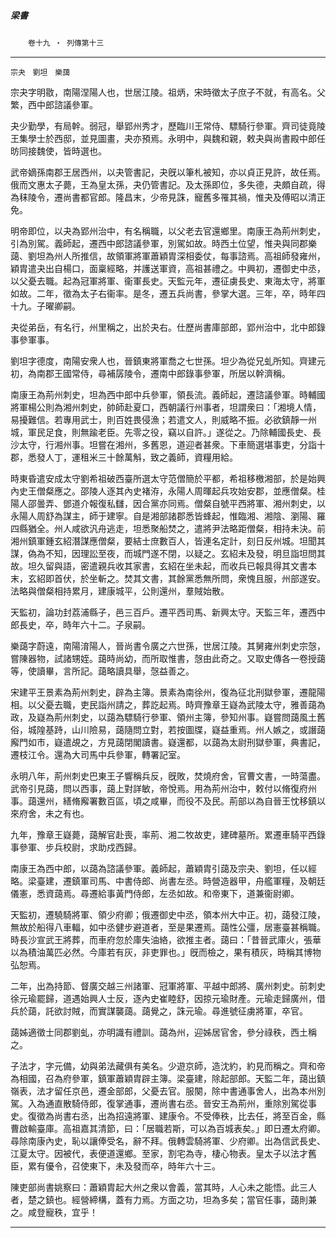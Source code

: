 

##### 梁書
　　`卷十九 ‧ 列傳第十三`

* * *

`宗夬　劉坦　樂藹`

宗夬字明敭，南陽涅陽人也，世居江陵。祖炳，宋時徵太子庶子不就，有高名。父繁，西中郎諮議參軍。

夬少勤學，有局幹。弱冠，舉郢州秀才，歷臨川王常侍、驃騎行參軍。齊司徒竟陵王集學士於西邸，並見圖畫，夬亦預焉。永明中，與魏和親，敕夬與尚書殿中郎任昉同接魏使，皆時選也。

武帝嫡孫南郡王居西州，以夬管書記，夬旣以筆札被知，亦以貞正見許，故任焉。俄而文惠太子薨，王為皇太孫，夬仍管書記。及太孫即位，多失德，夬頗自疏，得為秣陵令，遷尚書都官郎。隆昌末，少帝見誅，寵舊多罹其禍，惟夬及傅昭以清正免。

明帝即位，以夬為郢州治中，有名稱職，以父老去官還鄉里。南康王為荊州刺史，引為別駕。義師起，遷西中郎諮議參軍，別駕如故。時西土位望，惟夬與同郡樂藹、劉坦為州人所推信，故領軍將軍蕭穎胄深相委仗，每事諮焉。高祖師發雍州，穎胄遣夬出自楊口，面稟經略，并護送軍資，高祖甚禮之。中興初，遷御史中丞，以父憂去職。起為冠軍將軍、衞軍長史。天監元年，遷征虜長史、東海太守，將軍如故。二年，徵為太子右衞率。是冬，遷五兵尚書，參掌大選。三年，卒，時年四十九。子曜卿嗣。

夬從弟岳，有名行，州里稱之，出於夬右。仕歷尚書庫部郎，郢州治中，北中郎錄事參軍事。

劉坦字德度，南陽安衆人也，晉鎮東將軍喬之七世孫。坦少為從兄虬所知。齊建元初，為南郡王國常侍，尋補孱陵令，遷南中郎錄事參軍，所居以幹濟稱。

南康王為荊州刺史，坦為西中郎中兵參軍，領長流。義師起，遷諮議參軍。時輔國將軍楊公則為湘州刺史，帥師赴夏口，西朝議行州事者，坦謂衆曰：「湘境人情，易擾難信。若專用武士，則百姓畏侵漁；若遣文人，則威略不振。必欲鎮靜一州城，軍民足食，則無踰老臣。先零之役，竊以自許。」遂從之。乃除輔國長史、長沙太守，行湘州事。坦嘗在湘州，多舊恩，道迎者甚衆。下車簡選堪事吏，分詣十郡，悉發人丁，運租米三十餘萬斛，致之義師，資糧用給。

時東昏遣安成太守劉希祖破西臺所選太守范僧簡於平都，希祖移檄湘部，於是始興內史王僧粲應之。邵陵人逐其內史褚洊，永陽人周暉起兵攻始安郡，並應僧粲。桂陽人邵曇弄、鄧道介報復私讎，因合黨亦同焉。僧粲自號平西將軍、湘州刺史，以永陽人周舒為謀主，師于建寧。自是湘部諸郡悉皆蜂起，惟臨湘、湘陰、瀏陽、羅四縣猶全。州人咸欲汎舟逃走，坦悉聚船焚之，遣將尹法略距僧粲，相持未決。前湘州鎮軍鍾玄紹潛謀應僧粲，要結士庶數百人，皆連名定計，刻日反州城。坦聞其謀，偽為不知，因理訟至夜，而城門遂不閉，以疑之。玄紹未及發，明旦詣坦問其故。坦久留與語，密遣親兵收其家書，玄紹在坐未起，而收兵已報具得其文書本末，玄紹即首伏，於坐斬之。焚其文書，其餘黨悉無所問，衆愧且服，州部遂安。法略與僧粲相持累月，建康城平，公則還州，羣賊始散。

天監初，論功封荔浦縣子，邑三百戶。遷平西司馬、新興太守。天監三年，遷西中郎長史，卒，時年六十二。子泉嗣。

樂藹字蔚遠，南陽淯陽人，晉尚書令廣之六世孫，世居江陵。其舅雍州刺史宗愨，嘗陳器物，試諸甥姪。藹時尚幼，而所取惟書，愨由此奇之。又取史傳各一卷授藹等，使讀畢，言所記。藹略讀具舉，愨益善之。

宋建平王景素為荊州刺史，辟為主簿。景素為南徐州，復為征北刑獄參軍，遷龍陽相。以父憂去職，吏民詣州請之，葬訖起焉。時齊豫章王嶷為武陵太守，雅善藹為政，及嶷為荊州刺史，以藹為驃騎行參軍、領州主簿，參知州事。嶷嘗問藹風土舊俗，城隍基跱，山川險易，藹隨問立對，若按圖牒，嶷益重焉。州人嫉之，或譖藹廨門如市，嶷遣覘之，方見藹閉閣讀書。嶷還都，以藹為太尉刑獄參軍，典書記，遷枝江令。還為大司馬中兵參軍，轉署記室。

永明八年，荊州刺史巴東王子響稱兵反，旣敗，焚燒府舍，官曹文書，一時蕩盡。武帝引見藹，問以西事，藹上對詳敏，帝悅焉。用為荊州治中，敕付以脩復府州事。藹還州，繕脩廨署數百區，頃之咸畢，而役不及民。荊部以為自晉王忱移鎮以來府舍，未之有也。

九年，豫章王嶷薨，藹解官赴喪，率荊、湘二牧故吏，建碑墓所。累遷車騎平西錄事參軍、步兵校尉，求助戍西歸。

南康王為西中郎，以藹為諮議參軍。義師起，蕭穎胄引藹及宗夬、劉坦，任以經略。梁臺建，遷鎮軍司馬、中書侍郎、尚書左丞。時營造器甲，舟艦軍糧，及朝廷儀憲，悉資藹焉。尋遷給事黃門侍郎，左丞如故。和帝東下，道兼衞尉卿。

天監初，遷驍騎將軍、領少府卿；俄遷御史中丞，領本州大中正。初，藹發江陵，無故於船得八車輻，如中丞健步避道者，至是果遷焉。藹性公彊，居憲臺甚稱職。時長沙宣武王將葬，而車府忽於庫失油絡，欲推主者。藹曰：「昔晉武庫火，張華以為積油萬匹必然。今庫若有灰，非吏罪也。」旣而檢之，果有積灰，時稱其博物弘恕焉。

二年，出為持節、督廣交越三州諸軍、冠軍將軍、平越中郎將、廣州刺史。前刺史徐元瑜罷歸，道遇始興人士反，逐內史崔睦舒，因掠元瑜財產。元瑜走歸廣州，借兵於藹，託欲討賊，而實謀襲藹。藹覺之，誅元瑜。尋進號征虜將軍，卒官。

藹姊適徵士同郡劉虬，亦明識有禮訓。藹為州，迎姊居官舍，參分祿秩，西土稱之。

子法才，字元備，幼與弟法藏俱有美名。少遊京師，造沈約，約見而稱之。齊和帝為相國，召為府參軍，鎮軍蕭穎胄辟主簿。梁臺建，除起部郎。天監二年，藹出鎮嶺表，法才留任京邑，遷金部郎，父憂去官。服闋，除中書通事舍人，出為本州別駕。入為通直散騎侍郎，復掌通事，遷尚書右丞。晉安王為荊州，重除別駕從事史。復徵為尚書右丞，出為招遠將軍、建康令。不受俸秩，比去任，將至百金，縣曹啟輸臺庫。高祖嘉其清節，曰：「居職若斯，可以為百城表矣。」即日遷太府卿。尋除南康內史，恥以讓俸受名，辭不拜。俄轉雲騎將軍、少府卿。出為信武長史、江夏太守。因被代，表便道還鄉。至家，割宅為寺，棲心物表。皇太子以法才舊臣，累有優令，召使東下，未及發而卒，時年六十三。

陳吏部尚書姚察曰：蕭穎胄起大州之衆以會義，當其時，人心未之能悟。此三人者，楚之鎮也。經營締構，蓋有力焉。方面之功，坦為多矣；當官任事，藹則兼之。咸登寵秩，宜乎！

* * *

